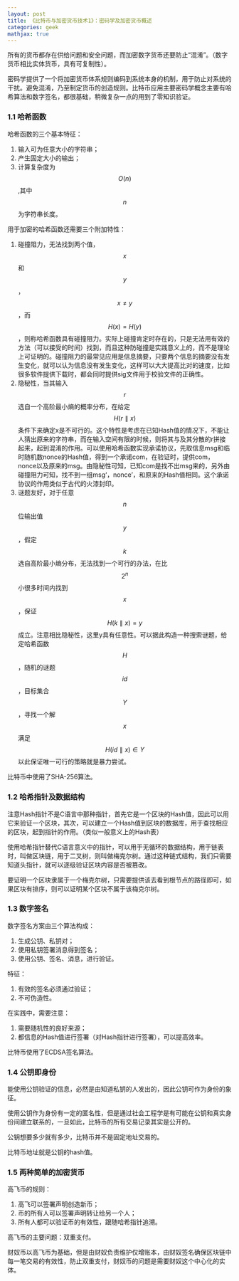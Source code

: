 ```yaml
---
layout: post
title: 《比特币与加密货币技术1》：密码学及加密货币概述
categories: geek
mathjax: true
---
```


所有的货币都存在供给问题和安全问题，而加密数字货币还要防止“混淆”。（数字货币相比实体货币，具有可复制性）。

密码学提供了一个将加密货币体系规则编码到系统本身的机制，用于防止对系统的干扰。避免混淆，乃至制定货币的创造规则。比特币应用主要密码学概念主要有哈希算法和数字签名，都很基础，稍微复杂一点的用到了零知识验证。

### 1.1 哈希函数

哈希函数的三个基本特征：

1. 输入可为任意大小的字符串；
2. 产生固定大小的输出；
3. 计算复杂度为$$O(n)$$,其中$$n$$为字符串长度。

用于加密的哈希函数还需要三个附加特性：

1. 碰撞阻力，无法找到两个值，$$x$$和$$y$$，$$x \neq y$$，而$$H(x)=H(y)$$，则称哈希函数具有碰撞阻力。实际上碰撞肯定时存在的，只是无法用有效的方法（可以接受的时间）找到，而且这种防碰撞是实践意义上的，而不是理论上可证明的。碰撞阻力的最常见应用是信息摘要，只要两个信息的摘要没有发生变化，就可以认为信息没有发生变化，这样可以大大提高比对的速度，比如很多软件提供下载时，都会同时提供sig文件用于校验文件的正确性。
2. 隐秘性，当其输入$$r$$选自一个高阶最小熵的概率分布，在给定$$H(r\parallel x)$$条件下来确定x是不可行的。这个特性是考虑在已知Hash值的情况下，不能让人猜出原来的字符串，而在输入空间有限的时候，则将其与及其分散的r拼接起来，起到混淆的作用。可以使用哈希函数实现承诺协议，先取信息msg和临时随机数nonce的Hash值，得到一个承诺com，在验证时，提供com，nonce以及原来的msg。由隐秘性可知，已知com是找不出msg来的，另外由碰撞阻力可知，找不到一组msg‘，nonce’，和原来的Hash值相同。这个承诺协议的作用类似于古代的火漆封印。
3. 谜题友好，对于任意$$n$$位输出值$$y$$，假定$$k$$选自高阶最小熵分布，无法找到一个可行的办法，在比$$2^n$$小很多时间内找到$$x$$，保证$$H(k\parallel x)=y$$成立。注意相比隐秘性，这里y具有任意性。可以据此构造一种搜索谜题，给定哈希函数$$H$$，随机的谜题$$id$$，目标集合$$Y$$，寻找一个解$$x$$满足$$H(id\parallel x)\in Y$$以此保证唯一可行的策略就是暴力尝试。

比特币中使用了SHA-256算法。

### 1.2 哈希指针及数据结构

注意Hash指针不是C语言中那种指针，首先它是一个区块的Hash值，因此可以用它来验证一个区块，其次，可以建立一个Hash值到区块的数据库，用于查找相应的区块，起到指针的作用。（类似一般意义上的Hash表）

使用哈希指针替代C语言意义中的指针，可以用于无循环的数据结构，用于链表时，叫做区块链，用于二叉树，则叫做梅克尔树。通过这种链式结构，我们只需要知道头指针，就可以逐级验证区块内容是否被篡改。

要证明一个区块隶属于一个梅克尔树，只需要提供该去看到根节点的路径即可，如果区块有排序，则可以证明某个区块不属于该梅克尔树。

### 1.3 数字签名

数字签名方案由三个算法构成：

1. 生成公钥、私钥对；
2. 使用私钥签署消息得到签名；
3. 使用公钥、签名、消息，进行验证。

特征：

1. 有效的签名必须通过验证；
2. 不可伪造性。

在实践中，需要注意：

1. 需要随机性的良好来源；
2. 都信息的Hash值进行签署（对Hash指针进行签署），可以提高效率。

比特币使用了ECDSA签名算法。

### 1.4 公钥即身份

能使用公钥验证的信息，必然是由知道私钥的人发出的，因此公钥可作为身份的象征。

使用公钥作为身份有一定的匿名性，但是通过社会工程学是有可能在公钥和真实身份间建立联系的，一旦如此，比特币的所有交易记录其实是公开的。

公钥想要多少就有多少，比特币并不是固定地址交易的。

比特币地址就是公钥的hash值。

### 1.5 两种简单的加密货币

高飞币的规则：

1. 高飞可以签署声明创造新币；
2. 币的所有人可以签署声明转让给另一个人；
3. 所有人都可以验证币的有效性，跟随哈希指针追溯。

高飞币的主要问题：双重支付。

财奴币以高飞币为基础，但是由财奴负责维护仅增账本，由财奴签名确保区块链中每一笔交易的有效性，防止双重支付，财奴币的问题是需要财奴这个中心化的实体。